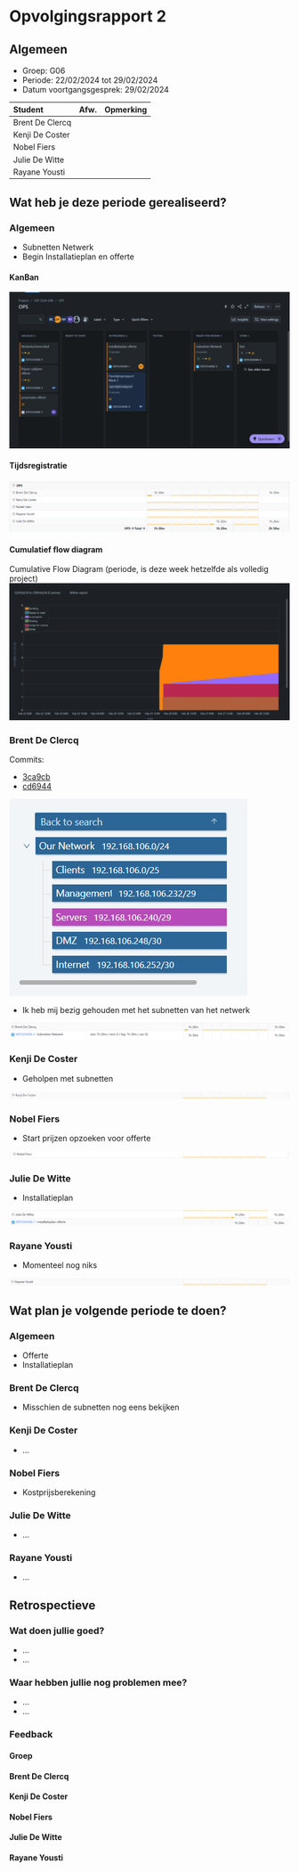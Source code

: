 # Opvolgingsrapport 2

## Algemeen

- Groep: G06
- Periode: 22/02/2024 tot 29/02/2024
- Datum voortgangsgesprek: 29/02/2024

| Student         | Afw. | Opmerking |
| :-------------- | :--: | :-------- |
| Brent De Clercq |      |           |
| Kenji De Coster |      |           |
| Nobel Fiers     |      |           |
| Julie De Witte  |      |           |
| Rayane Yousti   |      |           |

## Wat heb je deze periode gerealiseerd?

### Algemeen

- Subnetten Netwerk
- Begin Installatieplan en offerte

#### KanBan

![kanban](./img/kanban.png)

#### Tijdsregistratie

![tijdsregistratie](./img/tijdsregistratie.png)

#### Cumulatief flow diagram

Cumulative Flow Diagram (periode, is deze week hetzelfde als volledig project)
![CFD](./img/CFD.png)

### Brent De Clercq

<!-- Voeg hier een overzicht toe van gerealiseerde taken inclusief links naar relevante commits/documenten. -->

Commits:

- [3ca9cb](https://github.com/HoGentTIN/sep2324-gent-g06/commit/3ca9cbebfca830c4ee6fb1d80fb2651a84bd45af)
- [cd6944](https://github.com/HoGentTIN/sep2324-gent-g06/commit/cd6944a933f30a24711f4d2ac4ab763144136ef5)

![Subnetten](./img/subnetten.png)

- Ik heb mij bezig gehouden met het subnetten van het netwerk

![timesheet_brent](./img/timesheet_brent.png)

### Kenji De Coster

<!-- Voeg hier een overzicht toe van gerealiseerde taken inclusief links naar relevante commits/documenten. -->

- Geholpen met subnetten

![timesheet_kenji](./img/timesheet_kenji.png)

### Nobel Fiers

<!-- Voeg hier een overzicht toe van gerealiseerde taken inclusief links naar relevante commits/documenten. -->

- Start prijzen opzoeken voor offerte

![timesheet_nobel](./img/timesheet_nobel.png)

### Julie De Witte

<!-- Voeg hier een overzicht toe van gerealiseerde taken inclusief links naar relevante commits/documenten. -->

- Installatieplan

![timesheet_julie](./img/timesheet_julie.png)

### Rayane Yousti

<!-- Voeg hier een overzicht toe van gerealiseerde taken inclusief links naar relevante commits/documenten. -->

- Momenteel nog niks

![timesheet_rayane](./img/timesheet_rayane.png)

## Wat plan je volgende periode te doen?

### Algemeen

<!-- Voeg hier de doelstellingen toe voor volgende periode. -->

- Offerte
- Installatieplan

### Brent De Clercq

<!-- Voeg hier de individuele doelstellingen toe voor volgende periode. -->

- Misschien de subnetten nog eens bekijken

### Kenji De Coster

<!-- Voeg hier de individuele doelstellingen toe voor volgende periode. -->

- ...

### Nobel Fiers

<!-- Voeg hier de individuele doelstellingen toe voor volgende periode. -->

- Kostprijsberekening

### Julie De Witte

<!-- Voeg hier de individuele doelstellingen toe voor volgende periode. -->

- ...

### Rayane Yousti

<!-- Voeg hier de individuele doelstellingen toe voor volgende periode. -->

- ...

## Retrospectieve

### Wat doen jullie goed?

<!-- Voeg hier zaken toe die jullie goed doen naar het proces toe. -->

- ...
- ...

### Waar hebben jullie nog problemen mee?

<!-- Voeg hier zaken toe die volgens jullie beter kunnen naar het proces toe. -->

- ...
- ...

### Feedback

#### Groep

#### Brent De Clercq

#### Kenji De Coster

#### Nobel Fiers

#### Julie De Witte

#### Rayane Yousti
